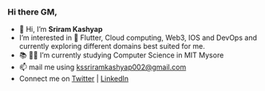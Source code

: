 ### Hi there GM,

<!--
**Sriramkashyapks/Sriramkashyapks** is a ✨ _special_ ✨ repository because its `README.md` (this file) appears on your GitHub profile.
-->

- 👋 Hi, I’m **Sriram Kashyap**
- I’m interested in 👀 Flutter, Cloud computing, Web3, IOS and DevOps and currently exploring different domains best suited for me.
- 📚 🧑‍🏫 I’m currently studying Computer Science in MIT Mysore
- 📫 mail me using kssriramkashyap002@gmail.com
- Connect me on [Twitter](https://twitter.com/Sriramkashyap_) | [LinkedIn](https://www.linkedin.com/in/sriramkashyap-ks-aa8a3b200/)


